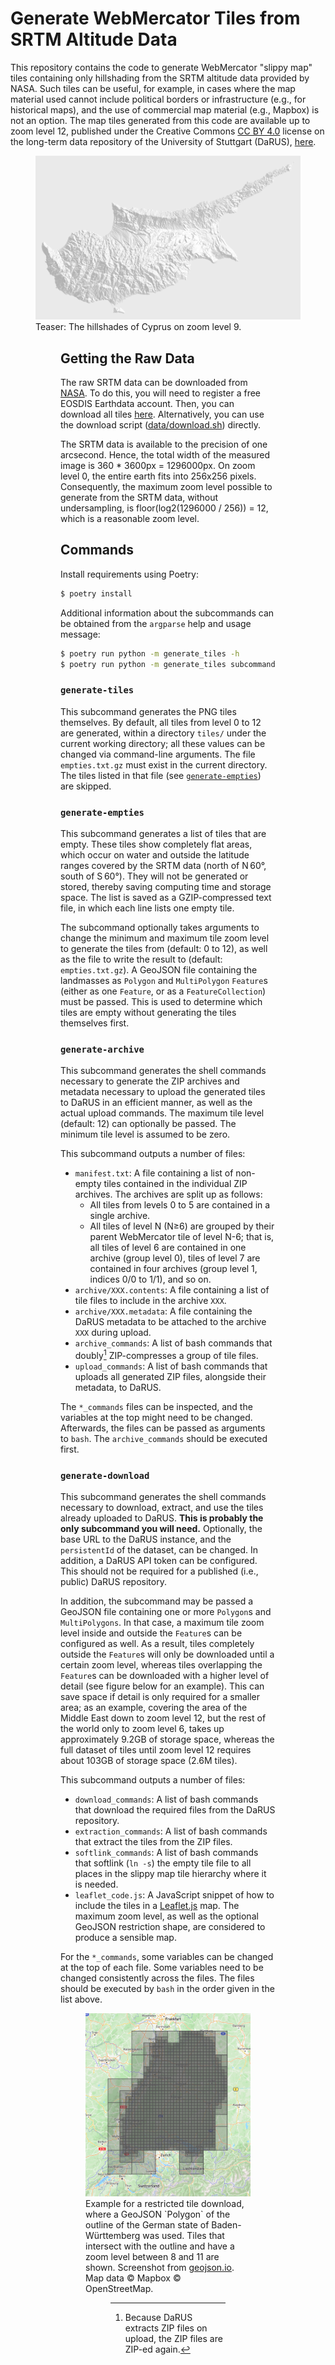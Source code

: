 # Generate WebMercator Tiles from SRTM Altitude Data

This repository contains the code to generate WebMercator "slippy map" tiles containing only hillshading from the SRTM altitude data provided by NASA.
Such tiles can be useful, for example, in cases where the map material used cannot include political borders or infrastructure (e.g., for historical maps), and the use of commercial map material (e.g., Mapbox) is not an option.
The map tiles generated from this code are available up to zoom level 12, published under the Creative Commons [CC BY 4.0](https://creativecommons.org/licenses/by/4.0/) license on the long-term data repository of the University of Stuttgart (DaRUS), [here](https://darus.uni-stuttgart.de/dataset.xhtml?persistentId=doi%3A10.18419%2Fdarus-3837).

<figure>
  <img aria-describedby="teaser-caption" src="./images/teaser.png">
  <figcaption id="teaser-caption">
    Teaser: The hillshades of Cyprus on zoom level 9.
  </figcaption>
<figure>


## Getting the Raw Data

The raw SRTM data can be downloaded from [NASA](https://doi.org/10.5067/MEaSUREs/SRTM/SRTMGL1.003).
To do this, you will need to register a free EOSDIS Earthdata account.
Then, you can download all tiles [here](https://search.earthdata.nasa.gov/search/granules?p=C1000000240-LPDAAC_ECS&pg[0][v]=f&pg[0][gsk]=-start_date&q=SRTM&tl=1701254125!3!!).
Alternatively, you can use the download script ([data/download.sh](data/download.sh)) directly.

The SRTM data is available to the precision of one arcsecond.
Hence, the total width of the measured image is 360 * 3600px = 1296000px.
On zoom level 0, the entire earth fits into 256x256 pixels.
Consequently, the maximum zoom level possible to generate from the SRTM data, without undersampling, is floor(log2(1296000 / 256)) = 12, which is a reasonable zoom level.


## Commands

Install requirements using Poetry:

``` bash
$ poetry install
```

Additional information about the subcommands can be obtained from the `argparse` help and usage message:

``` bash
$ poetry run python -m generate_tiles -h
$ poetry run python -m generate_tiles subcommand -h
```

### `generate-tiles`

This subcommand generates the PNG tiles themselves.
By default, all tiles from level 0 to 12 are generated, within a directory `tiles/` under the current working directory;
all these values can be changed via command-line arguments.
The file `empties.txt.gz` must exist in the current directory.
The tiles listed in that file (see [`generate-empties`](#generate-empties)) are skipped.


### `generate-empties`

This subcommand generates a list of tiles that are empty.
These tiles show completely flat areas, which occur on water and outside the latitude ranges covered by the SRTM data (north of N&thinsp;60&deg;, south of S&thinsp;60&deg;).
They will not be generated or stored, thereby saving computing time and storage space.
The list is saved as a GZIP-compressed text file, in which each line lists one empty tile.

The subcommand optionally takes arguments to change the minimum and maximum tile zoom level to generate the tiles from (default: 0 to 12), as well as the file to write the result to (default: `empties.txt.gz`).
A GeoJSON file containing the landmasses as `Polygon` and `MultiPolygon` `Feature`s (either as one `Feature`, or as a `FeatureCollection`) must be passed.
This is used to determine which tiles are empty without generating the tiles themselves first.


### `generate-archive`

This subcommand generates the shell commands necessary to generate the ZIP archives and metadata necessary to upload the generated tiles to DaRUS in an efficient manner, as well as the actual upload commands.
The maximum tile level (default: 12) can optionally be passed.
The minimum tile level is assumed to be zero.

This subcommand outputs a number of files:

- `manifest.txt`: A file containing a list of non-empty tiles contained in the individual ZIP archives. The archives are split up as follows:
  - All tiles from levels 0 to 5 are contained in a single archive.
  - All tiles of level N (N&ge;6) are grouped by their parent WebMercator tile of level N-6; that is, all tiles of level 6 are contained in one archive (group level 0), tiles of level 7 are contained in four archives (group level 1, indices 0/0 to 1/1), and so on.
- `archive/XXX.contents`: A file containing a list of tile files to include in the archive `XXX`.
- `archive/XXX.metadata`: A file containing the DaRUS metadata to be attached to the archive `XXX` during upload.
- `archive_commands`: A list of bash commands that doubly[^doubly] ZIP-compresses a group of tile files.
- `upload_commands`: A list of bash commands that uploads all generated ZIP files, alongside their metadata, to DaRUS.

The `*_commands` files can be inspected, and the variables at the top might need to be changed.
Afterwards, the files can be passed as arguments to `bash`.
The `archive_commands` should be executed first.


[^doubly]: Because DaRUS extracts ZIP files on upload, the ZIP files are ZIP-ed again.


### `generate-download`

This subcommand generates the shell commands necessary to download, extract, and use the tiles already uploaded to DaRUS.
**This is probably the only subcommand you will need.**
Optionally, the base URL to the DaRUS instance, and the `persistentId` of the dataset, can be changed.
In addition, a DaRUS API token can be configured.
This should not be required for a published (i.e., public) DaRUS repository.

In addition, the subcommand may be passed a GeoJSON file containing one or more `Polygon`s and `MultiPolygons`.
In that case, a maximum tile zoom level inside and outside the `Feature`s can be configured as well.
As a result, tiles completely outside the `Feature`s will only be downloaded until a certain zoom level, whereas tiles overlapping the `Feature`s can be downloaded with a higher level of detail (see figure below for an example).
This can save space if detail is only required for a smaller area;
as an example, covering the area of the Middle East down to zoom level 12, but the rest of the world only to zoom level 6, takes up approximately 9.2GB of storage space, whereas the full dataset of tiles until zoom level 12 requires about 103GB of storage space (2.6M tiles).

This subcommand outputs a number of files:

- `download_commands`: A list of bash commands that download the required files from the DaRUS repository.
- `extraction_commands`: A list of bash commands that extract the tiles from the ZIP files.
- `softlink_commands`: A list of bash commands that softlink (`ln -s`) the empty tile file to all places in the slippy map tile hierarchy where it is needed.
- `leaflet_code.js`: A JavaScript snippet of how to include the tiles in a [Leaflet.js](https://leafletjs.com/) map. The maximum zoom level, as well as the optional GeoJSON restriction shape, are considered to produce a sensible map.

For the `*_commands`, some variables can be changed at the top of each file.
Some variables need to be changed consistently across the files.
The files should be executed by `bash` in the order given in the list above.

<figure>
  <img aria-describedby="bw-caption" src="./images/bw.png">
  <figcaption id="bw-caption">
    Example for a restricted tile download, where a GeoJSON `Polygon` of the outline of the German state of Baden-Württemberg was used.
    Tiles that intersect with the outline and have a zoom level between 8 and 11 are shown.
    Screenshot from <a href="http://geojson.io">geojson.io</a>.
    Map data &copy; Mapbox &copy; OpenStreetMap.
  </figcaption>
<figure>
